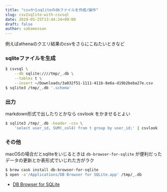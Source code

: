 ```yaml
---
title: "csvからsqliteのdbファイルを作成/操作"
slug: csv2sqlite-with-csvsql
date: 2019-05-25T13:44:24+09:00
draft: false
author: sakamossan
---
```


例えばathenaのクエリ結果のcsvをさらにこねたいときなど

### sqliteファイルを生成

```bash
$ csvsql \
    --db sqlite:////tmp/_.db \
    --tables t \
    --insert ~/Downloads/3a032f51-1111-411b-8e6a-d19b2beba27e.csv
$ sqlite3 /tmp/_.db '.schema'
```

### 出力

markdown形式で出したりとかなら csvlook をかませるとよい

```bash
$ sqlite3 /tmp/_.db -header -csv \
    'select user_id, SUM(_col4) from t group by user_id;' | csvlook
```

### その他

macOSの場合だとsqliteをいじるときは `db-browser-for-sqlite` が便利だった
データの更新とか表形式でいじれた方がラク

```bash
$ brew cask install db-browser-for-sqlite
$ open -a'/Applications/DB Browser for SQLite.app' /tmp/_.db
```

- [DB Browser for SQLite](https://sqlitebrowser.org/)
